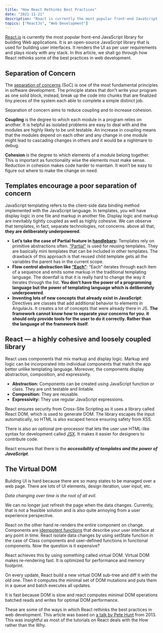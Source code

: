 ```yaml
---
title: "How React Rethinks Best Practices"
date: "2021-11-21"
description: "React is currently the most popular front-end JavaScript library for building Web applications. It is an open-source JavaScript library that is used for building user interfaces. It renders the UI as per user requirements and plays nicely with any stack. In this article, we shall go through how React rethinks some of the best practices in web development."
topics: ["ReactJs", "Web Development"]
---
```


[React.js](https://reactjs.org/) is currently the most popular front-end JavaScript library for building Web applications. It is an open-source JavaScript library that is used for building user interfaces. It renders the UI as per user requirements and plays nicely with any stack. In this article, we shall go through how React rethinks some of the best practices in web development.

## Separation of Concern

The [separation of concerns](https://en.wikipedia.org/wiki/Separation_of_concerns) (SoC) is one of the most fundamental principles in software development. The principle states that don’t write your program as one solid block, instead, break up the code into chunks that are finalized tiny pieces of the system each able to complete a simple distinct job.

Separation of concern aims to reduce coupling and to increase cohesion.

**Coupling** is the degree to which each module in a program relies on another. It is helpful as isolated problems are easy to deal with and the modules are highly likely to be unit testable. An increase in coupling means that the modules depend on each other and any change in one module might lead to cascading changes in others and it would be a nightmare to debug.

**Cohesion** is the degree to which elements of a module belong together. This is important as functionality wise the elements must make sense. Reduction in cohesion makes code harder to maintain. It won’t be easy to figure out where to make the change on need.

## Templates encourage a poor separation of concern

JavaScript templating refers to the client-side data binding method implemented with the JavaScript language. In templates, you will have display logic in one file and markup in another file. Display logic and markup are inevitably tightly coupled as well as highly cohesive. We can observe that templates, in fact, separate technologies, not concerns. above all that, **they are deliberately underpowered**.

- **Let’s take the case of Partial feature in [handlebars](https://handlebarsjs.com/):** Templates rely on primitive abstractions often. [“Partial”](https://handlebarsjs.com/guide/partials.html) is used for reusing templates. They are basically mini templates that can be included in other templates. The drawback of this approach is that reused child template gets all the variables the parent has in the current scope.
- **Flow control abstraction like [“Each”](https://handlebarsjs.com/guide/builtin-helpers.html#each)**: “Each” iterates through each item of a sequence and emits some markup in the traditional templating language. The downfall is that it is really hard to change the way it iterates through the list. **You don’t have the power of a programming language but the power of templating language which is deliberately underpowered**.
- **Inventing lots of new concepts that already exist in JavaScript**: Directives are classes that add additional behavior to elements in AngularJs. It creates a lot of concepts that were already there in JS. **The framework cannot know how to separate your concerns for you. it should only provide tools for the user to do it correctly. Rather than the language of the framework itself**.

## React — a highly cohesive and loosely coupled library

React uses components that mix markup and display logic. Markup and logic can be incorporated into individual components that match the app better unlike templating language. Moreover, the components display abstraction, composition, and expressivity.

- **Abstraction:** Components can be created using JavaScript function or class. They are unit testable and lintable.
- **Composition:** They are reusable.
- **Expressivity:** They use regular JavaScript expressions.

React ensures security from Cross-Site Scripting as it uses a library called React DOM, which is used to generate DOM. The library escapes the input automatically, so HTML is also escaped hence ensuring safety from XSS.

There is also an optional pre-processor that lets the user use HTML-like syntax for development called [JSX](https://reactjs.org/docs/introducing-jsx.html). It makes it easier for designers to contribute code.

React ensures that there is the **_accessibility of templates and the power of JavaScript_**.

## The Virtual DOM

Building UI is hard because there are so many states to be managed over a web page. There are lots of UI elements, design iteration, user input, etc.

_Data changing over time is the root of all evil._

We can no longer just refresh the page when the data changes. Currently, that is not a feasible solution and is also quite annoying from a user experience perspective.

React on the other hand re-renders the entire component on change. Components are [idempotent functions](https://www.bmc.com/blogs/idempotence/#:~:text=Idempotence%20is%20any%20function%20that,that%20classifies%20a%20function%27s%20behavior.) that describe your user interface at any point in time. React isolate data changes by using setState function in the case of Class components and user-defined functions in functional components. Now the question is it expensive?

React achieves this by using something called virtual DOM. Virtual DOM makes re-rendering fast. It is optimized for performance and memory footprint.

On every update, React build a new virtual DOM sub-tree and diff it with the old one. Then it computes the minimal set of DOM mutations and puts them in a queue and batch executes all updates.

It is fast because DOM is slow and react computes minimal DOM operations batched reads and writes for optimal DOM performance.

These are some of the ways in which React rethinks the best practices in web development. This article was based on [a talk by Pete Hunt](https://www.youtube.com/watch?v=x7cQ3mrcKaY&t=11s) from 2013. This was insightful as most of the tutorials on React deals with the How rather than the Why.
